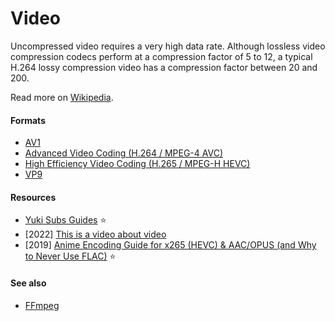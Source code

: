 # Video

Uncompressed video requires a very high data rate. Although lossless video compression codecs perform at a compression factor of 5 to 12, a typical H.264 lossy compression video has a compression factor between 20 and 200.

Read more on [Wikipedia](https://en.wikipedia.org/wiki/Data_compression#Video).

#### Formats
- [AV1](https://en.wikipedia.org/wiki/AV1)
- [Advanced Video Coding (H.264 / MPEG-4 AVC)](https://en.wikipedia.org/wiki/Advanced_Video_Coding)
- [High Efficiency Video Coding (H.265 / MPEG-H HEVC)](https://en.wikipedia.org/wiki/High_Efficiency_Video_Coding)
- [VP9](https://en.wikipedia.org/wiki/VP9)

#### Resources
- [Yuki Subs Guides](https://yukisubs.wordpress.com/guides) ⭐
- [2022] [This is a video about video](https://fasterthanli.me/videos/this-is-a-video-about-video)
- [2019] [Anime Encoding Guide for x265 (HEVC) & AAC/OPUS (and Why to Never Use FLAC)](https://kokomins.wordpress.com/2019/10/10/anime-encoding-guide-for-x265-and-why-to-never-use-flac) ⭐

#### See also
- [FFmpeg](/digital-media/multimedia/software/ffmpeg/README.md)
